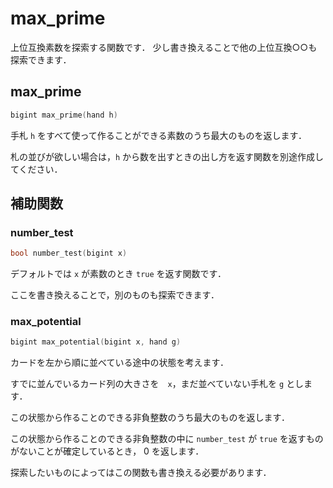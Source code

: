 # max_prime

上位互換素数を探索する関数です．
少し書き換えることで他の上位互換○○も探索できます．

## max_prime

```cpp
bigint max_prime(hand h)
```

手札 `h` をすべて使って作ることができる素数のうち最大のものを返します．

札の並びが欲しい場合は，`h` から数を出すときの出し方を返す関数を別途作成してください．

## 補助関数

### number_test

```cpp
bool number_test(bigint x)
```

デフォルトでは `x` が素数のとき `true` を返す関数です．

ここを書き換えることで，別のものも探索できます．

### max_potential

```cpp
bigint max_potential(bigint x, hand g)
```

カードを左から順に並べている途中の状態を考えます．

すでに並んでいるカード列の大きさを　`x`，まだ並べていない手札を `g` とします．

この状態から作ることのできる非負整数のうち最大のものを返します．

この状態から作ることのできる非負整数の中に `number_test` が `true` を返すものがないことが確定しているとき， $0$ を返します．

探索したいものによってはこの関数も書き換える必要があります．
